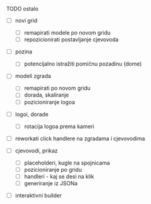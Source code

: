 TODO ostalo

- [ ] novi grid
  - [ ] remapirati modele po novom gridu
  - [ ] repozicionirati postavljanje cjevovoda

- [ ] pozina
  - [ ] potencijalno istražiti pomičnu pozadinu (dome)

- [ ] modeli zgrada
  - [ ] remapirati po novom gridu
  - [ ] dorada, skaliranje
  - [ ] pozicioniranje logoa

- [ ] logoi, dorade
  - [ ] rotacija logoa prema kameri

- [ ] reworkati click handlere na zgradama i cjevovodima

- [ ] cjevovodi, prikaz
  - [ ] placeholderi, kugle na spojnicama
  - [ ] pozicioniranje po gridu
  - [ ] handleri - kaj se desi na klik
  - [ ] generiranje iz JSONa

- [ ] interaktivni builder
